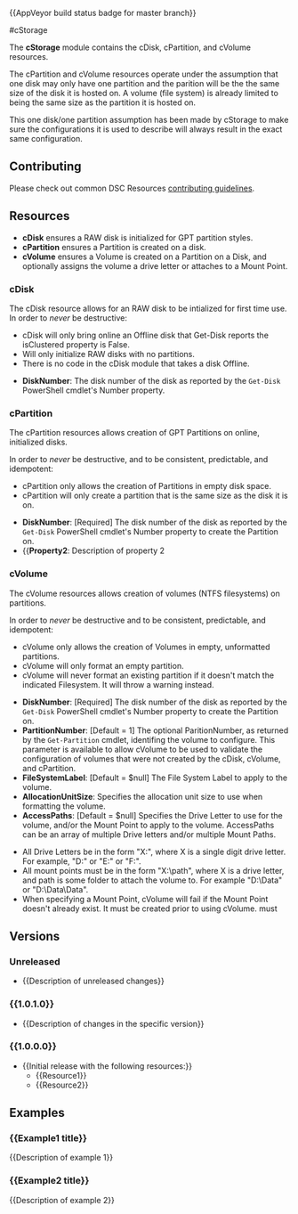 {{AppVeyor build status badge for master branch}}

#cStorage

The **cStorage** module contains the cDisk, cPartition, and cVolume resources. 

The cPartition and cVolume resources operate under the assumption that one
disk may only have one partition and the parition will be the the same size 
of the disk it is hosted on. A volume (file system) is already limited to 
being the same size as the partition it is hosted on.

This one disk/one partition assumption has been made by cStorage to make sure 
the configurations it is used to describe will always result in the exact 
same configuration. 


## Contributing
Please check out common DSC Resources [contributing guidelines](https://github.com/PowerShell/DscResource.Kit/blob/master/CONTRIBUTING.md).

## Resources

* **cDisk** ensures a RAW disk is initialized for GPT partition styles.
* **cPartition** ensures a Partition is created on a disk.
* **cVolume** ensures a Volume is created on a Partition on a Disk, and 
optionally assigns the volume a drive letter or attaches to a Mount Point.



### cDisk

The cDisk resource allows for an RAW disk to be intialized for first time use. 
In order to *never* be destructive:
- cDisk will only bring online an Offline disk that Get-Disk reports 
the isClustered property is False.
- Will only initialize RAW disks with no partitions.
- There is no code in the cDisk module that takes a disk Offline.

* **DiskNumber**: The disk number of the disk as reported by the `Get-Disk` 
PowerShell cmdlet's Number property.

### cPartition

The cPartition resources allows creation of GPT Partitions on online, 
initialized disks.

In order to *never* be destructive, and to be consistent, predictable, 
and idempotent:
- cPartition only allows the creation of Partitions in empty disk space.
- cPartition will only create a partition that is the same size as the 
disk it is on.

* **DiskNumber**: [Required] The disk number of the disk as reported by the `Get-Disk` 
PowerShell cmdlet's Number property to create the Partition on.
* {{**Property2**: Description of property 2

### cVolume

The cVolume resources allows creation of volumes (NTFS filesystems) on 
partitions.

In order to *never* be destructive and to be consistent, predictable, 
and idempotent:
- cVolume only allows the creation of Volumes in empty, unformatted 
partitions.
- cVolume will only format an empty partition.
- cVolume will never format an existing partition if it doesn't match the
indicated Filesystem. It will throw a warning instead.


* **DiskNumber**: [Required] The disk number of the disk as reported by the `Get-Disk` 
PowerShell cmdlet's Number property to create the Partition on.
* **PartitionNumber**: [Default = 1] The optional ParitionNumber, as returned
 by the `Get-Partition` cmdlet, identifing the volume to configure. This 
parameter is available to allow cVolume to be used to validate the 
configuration of volumes that were not created by the cDisk, cVolume, and 
cPartition.
* **FileSystemLabel**: [Default = $null] The File System Label to apply to the 
volume.
* **AllocationUnitSize**: Specifies the allocation unit size to use when 
formatting the volume.
* **AccessPaths**: [Default = $null] Specifies the Drive Letter to use for the 
volume, and/or the Mount Point to apply to the volume. AccessPaths can be an 
array of multiple Drive letters and/or multiple Mount Paths. 
- All Drive Letters be in the form "X:\", where X is a single digit drive 
letter. For example, "D:\" or "E:\" or "F:\".
- All mount points must be in the form "X:\path", where X is a drive letter, 
and path is some folder to attach the volume to. For example "D:\Data" or 
"D:\Data\Data".
- When specifying a Mount Point, cVolume will fail if the Mount Point doesn't 
already exist. It must be created prior to using cVolume.
must

## Versions

### Unreleased

* {{Description of unreleased changes}}

### {{1.0.1.0}}

* {{Description of changes in the specific version}}

### {{1.0.0.0}}

* {{Initial release with the following resources:}}
    * {{Resource1}}
    * {{Resource2}}

## Examples
### {{Example1 title}}

{{Description of example 1}}

### {{Example2 title}}

{{Description of example 2}}